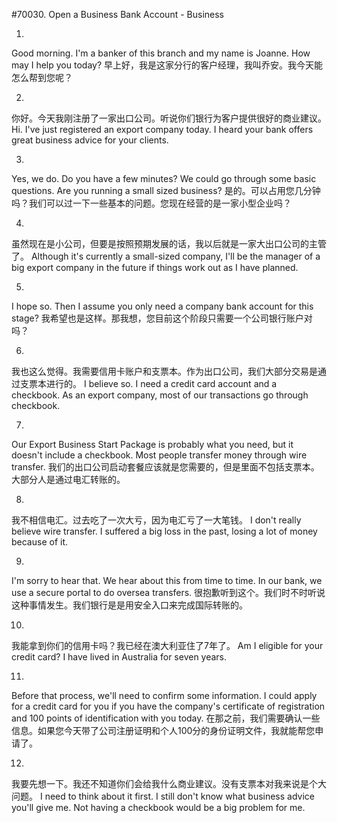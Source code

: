 #70030. Open a Business Bank Account - Business

1.
Good morning. I'm a banker of this branch and my name is Joanne. How may I help you today?
早上好，我是这家分行的客户经理，我叫乔安。我今天能怎么帮到您呢？

2.
你好。今天我刚注册了一家出口公司。听说你们银行为客户提供很好的商业建议。
Hi. I've just registered an export company today. I heard your bank offers great business advice for your clients.

3.
Yes, we do. Do you have a few minutes? We could go through some basic questions. Are you running a small sized business?
是的。可以占用您几分钟吗？我们可以过一下一些基本的问题。您现在经营的是一家小型企业吗？

4.
虽然现在是小公司，但要是按照预期发展的话，我以后就是一家大出口公司的主管了。
Although it's currently a small-sized company, I'll be the manager of a big export company in the future if things work out as I have planned.

5.
I hope so. Then I assume you only need a company bank account for this stage?
我希望也是这样。那我想，您目前这个阶段只需要一个公司银行账户对吗？

6.
我也这么觉得。我需要信用卡账户和支票本。作为出口公司，我们大部分交易是通过支票本进行的。
I believe so. I need a credit card account and a checkbook. As an export company, most of our transactions go through checkbook.

7.
Our Export Business Start Package is probably what you need, but it doesn't include a checkbook. Most people transfer money through wire transfer.
我们的出口公司启动套餐应该就是您需要的，但是里面不包括支票本。大部分人是通过电汇转账的。

8.
我不相信电汇。过去吃了一次大亏，因为电汇亏了一大笔钱。
I don't really believe wire transfer. I suffered a big loss in the past, losing a lot of money because of it.

9.
I'm sorry to hear that. We hear about this from time to time. In our bank, we use a secure portal to do oversea transfers.
很抱歉听到这个。我们时不时听说这种事情发生。我们银行是是用安全入口来完成国际转账的。

10.
我能拿到你们的信用卡吗？我已经在澳大利亚住了7年了。
Am I eligible for your credit card? I have lived in Australia for seven years.

11.
Before that process, we'll need to confirm some information. I could apply for a credit card for you if you have the company's certificate of registration and 100 points of identification with you today.
在那之前，我们需要确认一些信息。如果您今天带了公司注册证明和个人100分的身份证明文件，我就能帮您申请了。

12.
我要先想一下。我还不知道你们会给我什么商业建议。没有支票本对我来说是个大问题。
I need to think about it first. I still don't know what business advice you'll give me. Not having a checkbook would be a big problem for me.